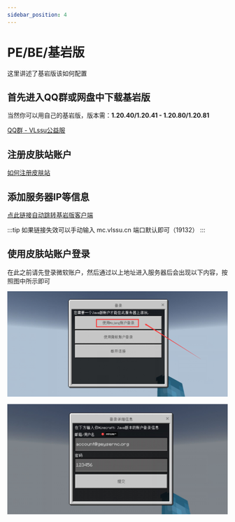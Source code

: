 ```yaml
---
sidebar_position: 4
---
```


# PE/BE/基岩版
这里讲述了基岩版该如何配置

## 首先进入QQ群或网盘中下载基岩版
当然你可以用自己的基岩版，版本需：**1.20.40/1.20.41 - 1.20.80/1.20.81**

[QQ群 - VLssu公益服](https://jq.qq.com/?_wv=1027&k=0anjDlw3)

## 注册皮肤站账户

[如何注册皮肤站](../reg-skin-station.md)

## 添加服务器IP等信息

[点此链接自动跳转基岩版客户端](minecraft://?addExternalServer=Vlssu%20Server%7Cmc.vlssu.cn:19132)

:::tip 如果链接失效可以手动输入
mc.vlssu.cn 端口默认即可（19132）
:::

## 使用皮肤站账户登录

在此之前请先登录微软账户，然后通过以上地址进入服务器后会出现以下内容，按照图中所示即可

![点击【使用Mojang账户登录】](./img/pe1.jpg)

![输入你注册的皮肤站账户即可进入](./img/pe2.jpg)
